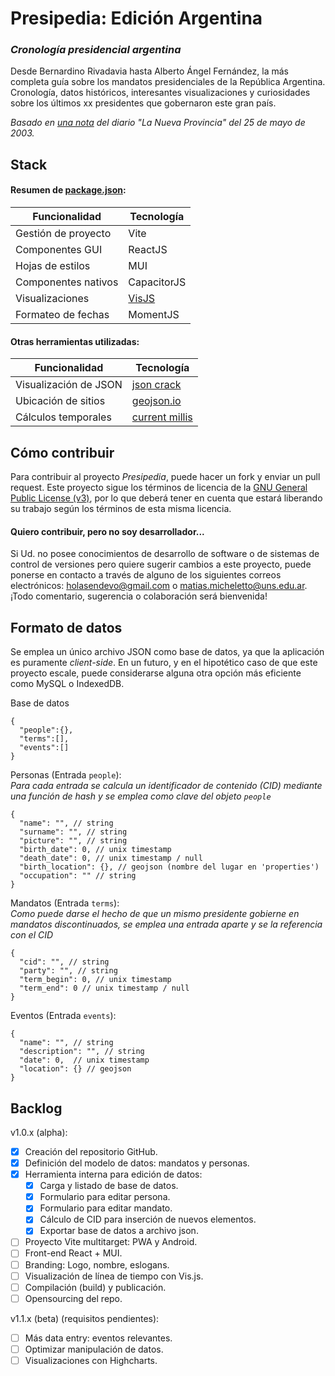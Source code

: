 # Presipedia: Edición Argentina

### *Cronología presidencial argentina*

Desde Bernardino Rivadavia hasta Alberto Ángel Fernández, la más completa guía sobre los mandatos presidenciales de la República Argentina. Cronología, datos históricos, interesantes visualizaciones y curiosidades sobre los últimos xx presidentes que gobernaron este gran país.  

*Basado en [una nota](https://www.lanueva.com/nota/2003-5-25-9-0-0-desde-rivadavia-todos-los-que-se-sentaron-en-el-sillon) del diario "La Nueva Provincia" del 25 de mayo de 2003.*


## Stack

#### Resumen de [package.json](package.json):

| Funcionalidad | Tecnología |
|---|---|
| Gestión de proyecto | Vite |
| Componentes GUI | ReactJS |
| Hojas de estilos | MUI |
| Componentes nativos | CapacitorJS |
| Visualizaciones | [VisJS](https://visjs.github.io/vis-timeline/examples/timeline/) |
| Formateo de fechas | MomentJS |

#### Otras herramientas utilizadas:
| Funcionalidad | Tecnología |
|---|---|
| Visualización de JSON | [json crack](https://jsoncrack.com/editor) |
| Ubicación de sitios | [geojson.io](https://geojson.io/) |
| Cálculos temporales | [current millis](https://currentmillis.com/) |


## Cómo contribuir

Para contribuir al proyecto *Presipedia*, puede hacer un fork y enviar un pull request. Este proyecto sigue los términos de licencia de la [GNU General Public License (v3)](LICENSE), por lo que deberá tener en cuenta que estará liberando su trabajo según los términos de esta misma licencia. 

#### Quiero contribuir, pero no soy desarrollador...

Si Ud. no posee conocimientos de desarrollo de software o de sistemas de control de versiones pero quiere sugerir cambios a este proyecto, puede ponerse en contacto a través de alguno de los siguientes correos electrónicos: [holasendevo@gmail.com](mailto:holasendevo@gmail.com) o [matias.micheletto@uns.edu.ar](mailto:matias.micheletto@uns.edu.ar). ¡Todo comentario, sugerencia o colaboración será bienvenida!


## Formato de datos  
Se emplea un único archivo JSON como base de datos, ya que la aplicación es puramente *client-side*. En un futuro, y en el hipotético caso de que este proyecto escale, puede considerarse alguna otra opción más eficiente como MySQL o IndexedDB.  

Base de datos
```jsonc
{
  "people":{},
  "terms":[],
  "events":[]
}
```
Personas (Entrada ```people```):  
*Para cada entrada se calcula un identificador de contenido (CID) mediante una función de hash y se emplea como clave del objeto ```people```*
```jsonc
{
  "name": "", // string
  "surname": "", // string
  "picture": "", // string
  "birth_date": 0, // unix timestamp
  "death_date": 0, // unix timestamp / null 
  "birth_location": {}, // geojson (nombre del lugar en 'properties')
  "occupation": "" // string
}
```
Mandatos (Entrada ```terms```):  
*Como puede darse el hecho de que un mismo presidente gobierne en mandatos discontinuados, se emplea una entrada aparte y se la referencia con el CID*
```jsonc
{
  "cid": "", // string
  "party": "", // string
  "term_begin": 0, // unix timestamp
  "term_end": 0 // unix timestamp / null 
}
```
Eventos (Entrada ```events```):  
```jsonc
{
  "name": "", // string
  "description": "", // string
  "date": 0,  // unix timestamp
  "location": {} // geojson
}
```

## Backlog 

v1.0.x (alpha):  
  - [x] Creación del repositorio GitHub.  
  - [x] Definición del modelo de datos: mandatos y personas.  
  - [x] Herramienta interna para edición de datos:  
    - [x] Carga y listado de base de datos.  
    - [x] Formulario para editar persona.  
    - [x] Formulario para editar mandato.  
    - [x] Cálculo de CID para inserción de nuevos elementos.  
    - [x] Exportar base de datos a archivo json.  
  - [ ] Proyecto Vite multitarget: PWA y Android.  
  - [ ] Front-end React + MUI.  
  - [ ] Branding: Logo, nombre, eslogans.  
  - [ ] Visualización de línea de tiempo con Vis.js.  
  - [ ] Compilación (build) y publicación.  
  - [ ] Opensourcing del repo.  

v1.1.x (beta) (requisitos pendientes):
  - [ ] Más data entry: eventos relevantes.  
  - [ ] Optimizar manipulación de datos.  
  - [ ] Visualizaciones con Highcharts.  
